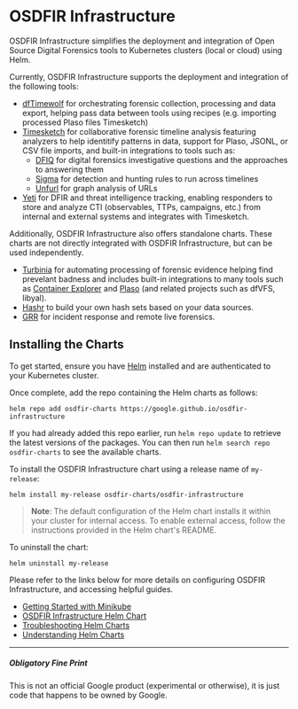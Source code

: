 # OSDFIR Infrastructure

OSDFIR Infrastructure simplifies the deployment and integration of Open Source
Digital Forensics tools to Kubernetes clusters (local or cloud) using Helm.

Currently, OSDFIR Infrastructure supports the deployment and integration of the
following tools:

* [dfTimewolf](https://github.com/log2timeline/dftimewolf) for orchestrating
forensic collection, processing and data export, helping pass data between tools
using recipes (e.g. importing processed Plaso files Timesketch)
* [Timesketch](https://github.com/google/timesketch) for collaborative forensic
timeline analysis featuring analyzers to help identitify patterns in data, support
for Plaso, JSONL, or CSV file imports, and built-in integrations to tools such as:
  * [DFIQ](https://dfiq.org/) for digital forensics investigative questions and
  the approaches to answering them
  * [Sigma](https://github.com/SigmaHQ/sigma) for detection and hunting rules to
  run across timelines
  * [Unfurl](https://github.com/obsidianforensics/unfurl) for graph analysis of URLs
* [Yeti](https://github.com/yeti-platform/yeti) for DFIR and threat intelligence
tracking, enabling responders to store and analyze CTI (observables, TTPs, campaigns, etc.)
from internal and external systems and integrates with Timesketch.

Additionally, OSDFIR Infrastructure also offers standalone charts. These charts
are not directly integrated with OSDFIR Infrastructure, but can be used independently.

* [Turbinia](https://github.com/google/turbinia) for automating processing of
forensic evidence helping find prevelant badness and includes built-in
integrations to many tools such as [Container Explorer](https://github.com/google/container-explorer)
and [Plaso](https://github.com/log2timeline/plaso) (and related projects such as
dfVFS, libyal).
* [Hashr](https://github.com/google/hashr) to build your own hash sets based on
your data sources.
* [GRR](https://github.com/google/grr) for incident response and remote live forensics.

## Installing the Charts

To get started, ensure you have [Helm](https://helm.sh) installed and are
authenticated to your Kubernetes cluster.


Once complete, add the repo containing the Helm charts as follows:

```console
helm repo add osdfir-charts https://google.github.io/osdfir-infrastructure
```

If you had already added this repo earlier, run `helm repo update` to retrieve
the latest versions of the packages. You can then run `helm search repo osdfir-charts`
to see the available charts.

To install the OSDFIR Infrastructure chart using a release name of `my-release`:

```console
helm install my-release osdfir-charts/osdfir-infrastructure
```

> **Note**: The default configuration of the Helm chart installs it within your
cluster for internal access. To enable external access, follow the instructions
provided in the Helm chart's README.

To uninstall the chart:

```console
helm uninstall my-release
```

Please refer to the links below for more details on configuring OSDFIR Infrastructure,
and accessing helpful guides.

* [Getting Started with Minikube](docs/getting-started.md)
* [OSDFIR Infrastructure Helm Chart](charts/osdfir-infrastructure/README.md)
* [Troubleshooting Helm Charts](docs/troubleshooting.md)
* [Understanding Helm Charts](docs/understanding-helm.md)

---

##### Obligatory Fine Print

This is not an official Google product (experimental or otherwise), it is just
code that happens to be owned by Google.
